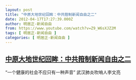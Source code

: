 ```yaml
---
layout: post
title: "中原大地世纪回眸：中共箝制新闻自由之二"
date: 2012-04-17T17:27:39.000Z
author: 明居正-新闻自由
from: https://www.youtube.com/watch?v=Z9_W6sXJZ2M
tags: [ 明居正-新闻自由 ]
categories: [ 明居正-新闻自由 ]
---
```

<!--1334683659000-->
[中原大地世纪回眸：中共箝制新闻自由之二](https://www.youtube.com/watch?v=Z9_W6sXJZ2M)
------

<div>
“一个健康的社会不应只有一种声音” 武汉肺炎吹哨人李文亮
</div>
